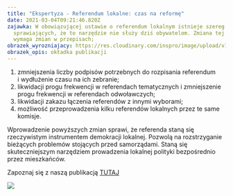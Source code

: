 ```yaml
---
title: "Ekspertyza - Referendum lokalne: czas na reformę"
date: 2021-03-04T09:21:46.820Z
zajawka: W obowiązującej ustawie o referendum lokalnym istnieje szereg barier
  sprawiających, że to narzędzie nie służy dziś obywatelom. Zmiana tej sytuacji
  wymaga zmian w przepisach;
obrazek_wyrozniajacy: https://res.cloudinary.com/inspro/image/upload/v1614849639/aiso/Zdj%C4%99cia%20szkolenia/grafiki%20pionowe%20i%20poziome/ekspertyza-referendum-lokalne-okladka.png
obrazek_opis: okładka publikacji
---
```

1. zmniejszenia liczby podpisów potrzebnych do rozpisania referendum i wydłużenie czasu na ich zebranie;
2. likwidacji progu frekwencji w referendach tematycznych i zmniejszenie progu frekwencji w referendach odwoławczych;
3. likwidacji zakazu łączenia referendów z innymi wyborami;
4. możliwość przeprowadzenia kilku referendów lokalnych przez te same komisje.

Wprowadzenie powyższych zmian sprawi, że referenda staną się rzeczywistym instrumentem demokracji lokalnej. Pozwolą na rozstrzyganie bieżących problemów stojących przed samorządami. Staną się skuteczniejszym narzędziem prowadzenia lokalnej polityki bezpośrednio przez mieszkańców.

Zapoznaj się z naszą publikacją [TUTAJ](https://instytutsprawobywatelskich.pl/publikacje/referendum-lokalne-czas-na-reforme/)

![](https://res.cloudinary.com/inspro/image/upload/v1614849969/aiso/Zdj%C4%99cia%20szkolenia/grafiki%20pionowe%20i%20poziome/ekspertyza-referendum-lokalne-ok.png)